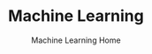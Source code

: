 ---
title: Machine Learning
subtitle: Machine Learning Home
# list_pages: true
# order_by: title
---